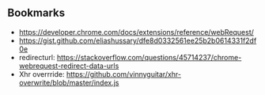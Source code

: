 ## Bookmarks
  * https://developer.chrome.com/docs/extensions/reference/webRequest/
  * https://gist.github.com/eliashussary/dfe8d0332561ee25b2b0614331f2df0e
  * redirecturl: https://stackoverflow.com/questions/45714237/chrome-webrequest-redirect-data-urls
  * Xhr overrride: https://github.com/vinnyguitar/xhr-overwrite/blob/master/index.js


